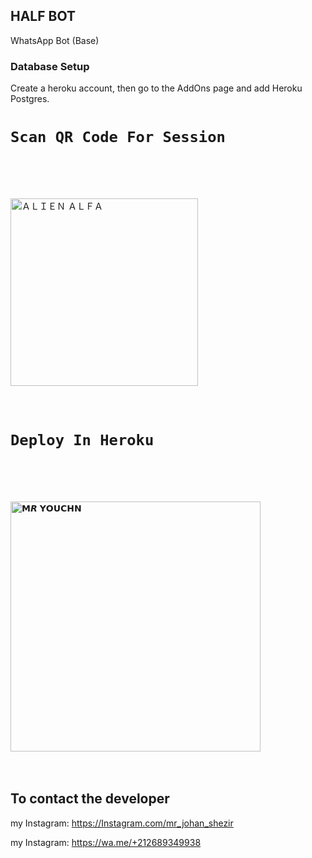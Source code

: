 ## HALF BOT 
WhatsApp Bot (Base)

### Database Setup

Create a heroku account, then go to the AddOns page and add Heroku Postgres.

# `Scan QR Code For Session`
<br><br><br>
 
<a href="https://replit.com/@MRYOUCHN/TheMonster?v=1"><img title="ＡＬＩＥＮ ＡＬＦＡ" src="https://repl.it/badge/github/quiec/whatsasena" width="300"></a>
  <br><br><br>



# `Deploy In Heroku`
<br><br><br>

<a href="https://heroku.com/deploy?template=https://github.com/MRCRAZY19/HALF-BOT_V1"><img title="𝗠𝙍 𝗬𝗢𝗨𝗖𝗛𝗡" src="https://www.herokucdn.com/deploy/button.svg" width="400"></a>
  <br><br><br>













## To contact the developer
my Instagram: https://Instagram.com/mr_johan_shezir                                             

my Instagram: https://wa.me/+212689349938
